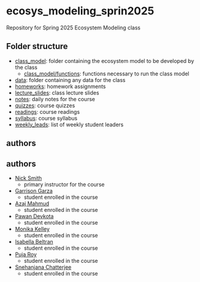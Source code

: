 # ecosys_modeling_sprin2025 
Repository for Spring 2025 Ecosystem Modeling class

## Folder structure
- [class_model](class_model): folder containing the ecosystem model to be developed by the class
	- [class_model/functions](class_model/functions): functions necessary to run the class model
- [data](data): folder containing any data for the class
- [homeworks](homeworks): homework assignments
- [lecture_slides](lecture_slides): class lecture slides
- [notes](notes): daily notes for the course
- [quizzes](quizzes): course quizzes
- [readings](readings): course readings
- [syllabus](syllabus): course syllabus
- [weekly_leads](weekly_leads): list of weekly student leaders

## authors
## authors
- [Nick Smith](mailto:nick.smith@ttu.edu)
	- primary instructor for the course
- [Garrison Garza](mainto:garrgarz@ttu.edu)
  - student enrolled in the course
- [Azaj Mahmud](mailto:azmahmud@ttu.edu)
	- student enrolled in the course
- [Pawan Devkota](mailto:pdevkota@ttu.edu)
	- student enrolled in the course
- [Monika Kelley](mailto:monikell@ttu.edu)
	- student enrolled in the course
- [Isabella Beltran](mailto:ibeltran@ttu.edu)
	- student enrolled in the course
- [Puja Roy](mailto:puroy@ttu.edu)
	- student enrolled in the course
- [Snehanjana Chatterjee](snchatte@ttu.edu)
  - student enrolled in the course
